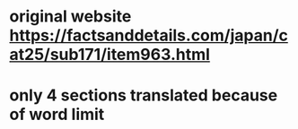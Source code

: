 # original website https://factsanddetails.com/japan/cat25/sub171/item963.html
# only 4 sections translated because of word limit
